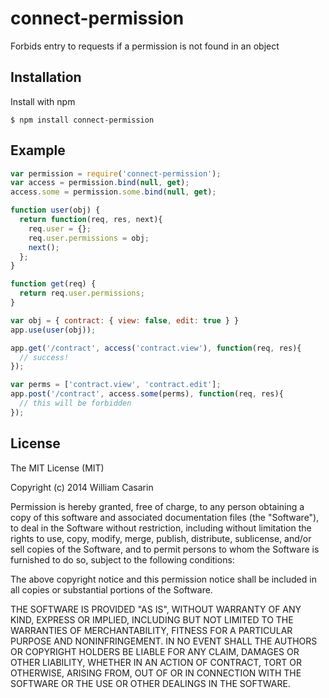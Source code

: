 
# connect-permission

  Forbids entry to requests if a permission is not found in an object

## Installation

  Install with npm

    $ npm install connect-permission

## Example

```js
var permission = require('connect-permission');
var access = permission.bind(null, get);
access.some = permission.some.bind(null, get);

function user(obj) {
  return function(req, res, next){
    req.user = {};
    req.user.permissions = obj;
    next();
  };
}

function get(req) {
  return req.user.permissions;
}

var obj = { contract: { view: false, edit: true } }
app.use(user(obj));

app.get('/contract', access('contract.view'), function(req, res){
  // success!
});

var perms = ['contract.view', 'contract.edit'];
app.post('/contract', access.some(perms), function(req, res){
  // this will be forbidden
});
```


## License

  The MIT License (MIT)

  Copyright (c) 2014 William Casarin

  Permission is hereby granted, free of charge, to any person obtaining a copy
  of this software and associated documentation files (the "Software"), to deal
  in the Software without restriction, including without limitation the rights
  to use, copy, modify, merge, publish, distribute, sublicense, and/or sell
  copies of the Software, and to permit persons to whom the Software is
  furnished to do so, subject to the following conditions:

  The above copyright notice and this permission notice shall be included in
  all copies or substantial portions of the Software.

  THE SOFTWARE IS PROVIDED "AS IS", WITHOUT WARRANTY OF ANY KIND, EXPRESS OR
  IMPLIED, INCLUDING BUT NOT LIMITED TO THE WARRANTIES OF MERCHANTABILITY,
  FITNESS FOR A PARTICULAR PURPOSE AND NONINFRINGEMENT. IN NO EVENT SHALL THE
  AUTHORS OR COPYRIGHT HOLDERS BE LIABLE FOR ANY CLAIM, DAMAGES OR OTHER
  LIABILITY, WHETHER IN AN ACTION OF CONTRACT, TORT OR OTHERWISE, ARISING FROM,
  OUT OF OR IN CONNECTION WITH THE SOFTWARE OR THE USE OR OTHER DEALINGS IN
  THE SOFTWARE.
